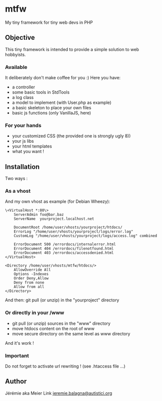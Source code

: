 mtfw
====

My tiny framework for tiny web devs in PHP

Objective
---------

This tiny framework is intended to provide a simple solution to web hobbyists.

### Available

It deliberately don't make coffee for you :)
Here you have:
* a controller
* some basic tools in StdTools
* a log class
* a model to implement (with User.php as example)
* a basic skeleton to place your own files
* basic js functions (only VanillaJS, here)

### For your hands

* your customized CSS (the provided one is strongly ugly 8))
* your js libs
* your html templates
* what you want !

Installation
------------

Two ways :

### As a vhost

And my own vhost as example (for Debian Wheezy):

	\<VirtualHost *:80\>
		ServerAdmin foo@bar.baz
		ServerName  yourproject.localhost.net

		DocumentRoot /home/user/vhosts/yourproject/htdocs/
		ErrorLog "/home/user/vhosts/yourproject/logs/error.log"
		CustomLog "/home/user/vhosts/yourproject/logs/access.log" combined

		ErrorDocument 500 /errordocs/internalerror.html
		ErrorDocument 404 /errordocs/filenotfound.html
		ErrorDocument 403 /errordocs/accessdenied.html
	</VirtualHost>

	<Directory /home/user/vhosts/mtfw/htdocs/>
		AllowOverride All
		Options -Indexes
		Order Deny,Allow
		Deny from none
		Allow from all
	</Directory>

And then: git pull (or unzip) in the "yourproject" directory

### Or directly in your /www

* git pull (or unzip) sources in the "www" directory
* move htdocs content on the root of www
* move secure directory on the same level as www directory

And it's work !

### Important

Do not forget to activate url rewriting ! (see .htaccess file ...)

Author
------

Jérémie aka Meier Link <jeremie.balagna@autistici.org>
